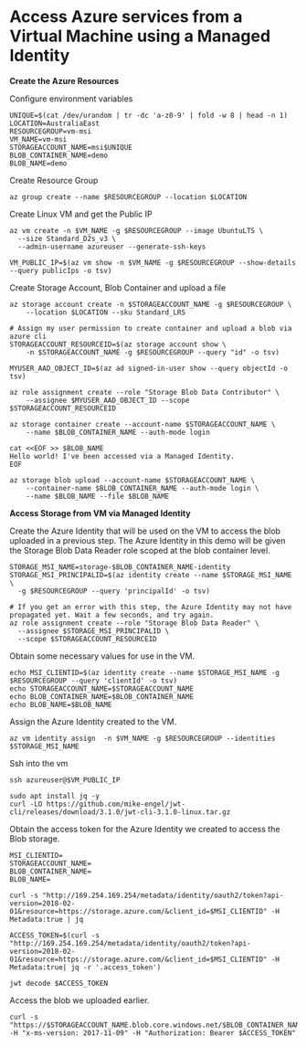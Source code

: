 # Access Azure services from a Virtual Machine using a Managed Identity

**Create the Azure Resources**

Configure environment variables

```
UNIQUE=$(cat /dev/urandom | tr -dc 'a-z0-9' | fold -w 8 | head -n 1)
LOCATION=AustraliaEast
RESOURCEGROUP=vm-msi
VM_NAME=vm-msi
STORAGEACCOUNT_NAME=msi$UNIQUE
BLOB_CONTAINER_NAME=demo
BLOB_NAME=demo
```

Create Resource Group

```
az group create --name $RESOURCEGROUP --location $LOCATION
```

Create Linux VM and get the Public IP

```
az vm create -n $VM_NAME -g $RESOURCEGROUP --image UbuntuLTS \
  --size Standard_D2s_v3 \
  --admin-username azureuser --generate-ssh-keys

VM_PUBLIC_IP=$(az vm show -n $VM_NAME -g $RESOURCEGROUP --show-details --query publicIps -o tsv)
```

Create Storage Account, Blob Container and upload a file

```
az storage account create -n $STORAGEACCOUNT_NAME -g $RESOURCEGROUP \
    --location $LOCATION --sku Standard_LRS

# Assign my user permission to create container and upload a blob via azure cli
STORAGEACCOUNT_RESOURCEID=$(az storage account show \
    -n $STORAGEACCOUNT_NAME -g $RESOURCEGROUP --query "id" -o tsv)

MYUSER_AAD_OBJECT_ID=$(az ad signed-in-user show --query objectId -o tsv)

az role assignment create --role "Storage Blob Data Contributor" \
    --assignee $MYUSER_AAD_OBJECT_ID --scope $STORAGEACCOUNT_RESOURCEID

az storage container create --account-name $STORAGEACCOUNT_NAME \
    --name $BLOB_CONTAINER_NAME --auth-mode login

cat <<EOF >> $BLOB_NAME
Hello world! I've been accessed via a Managed Identity.
EOF

az storage blob upload --account-name $STORAGEACCOUNT_NAME \
    --container-name $BLOB_CONTAINER_NAME --auth-mode login \
    --name $BLOB_NAME --file $BLOB_NAME
```

**Access Storage from VM via Managed Identity**

Create the Azure Identity that will be used on the VM to access the blob uploaded in a previous step. The Azure Identity in this demo will be given the Storage Blob Data Reader role scoped at the blob container level.

```
STORAGE_MSI_NAME=storage-$BLOB_CONTAINER_NAME-identity
STORAGE_MSI_PRINCIPALID=$(az identity create --name $STORAGE_MSI_NAME \
  -g $RESOURCEGROUP --query 'principalId' -o tsv)

# If you get an error with this step, the Azure Identity may not have propagated yet. Wait a few seconds, and try again.
az role assignment create --role "Storage Blob Data Reader" \
  --assignee $STORAGE_MSI_PRINCIPALID \
  --scope $STORAGEACCOUNT_RESOURCEID
```

Obtain some necessary values for use in the VM.
```
echo MSI_CLIENTID=$(az identity create --name $STORAGE_MSI_NAME -g $RESOURCEGROUP --query 'clientId' -o tsv)
echo STORAGEACCOUNT_NAME=$STORAGEACCOUNT_NAME
echo BLOB_CONTAINER_NAME=$BLOB_CONTAINER_NAME
echo BLOB_NAME=$BLOB_NAME
```

Assign the Azure Identity created to the VM.

```
az vm identity assign  -n $VM_NAME -g $RESOURCEGROUP --identities $STORAGE_MSI_NAME
```

Ssh into the vm

```
ssh azureuser@$VM_PUBLIC_IP

sudo apt install jq -y
curl -LO https://github.com/mike-engel/jwt-cli/releases/download/3.1.0/jwt-cli-3.1.0-linux.tar.gz
```

Obtain the access token for the Azure Identity we created to access the Blob storage.

```
MSI_CLIENTID=
STORAGEACCOUNT_NAME=
BLOB_CONTAINER_NAME=
BLOB_NAME=

curl -s "http://169.254.169.254/metadata/identity/oauth2/token?api-version=2018-02-01&resource=https://storage.azure.com/&client_id=$MSI_CLIENTID" -H Metadata:true | jq

ACCESS_TOKEN=$(curl -s "http://169.254.169.254/metadata/identity/oauth2/token?api-version=2018-02-01&resource=https://storage.azure.com/&client_id=$MSI_CLIENTID" -H Metadata:true| jq -r '.access_token')

jwt decode $ACCESS_TOKEN
```

Access the blob we uploaded earlier.

```
curl -s "https://$STORAGEACCOUNT_NAME.blob.core.windows.net/$BLOB_CONTAINER_NAME/$BLOB_NAME" -H "x-ms-version: 2017-11-09" -H "Authorization: Bearer $ACCESS_TOKEN"
```